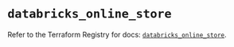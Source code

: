 # `databricks_online_store`

Refer to the Terraform Registry for docs: [`databricks_online_store`](https://registry.terraform.io/providers/databricks/databricks/1.96.0/docs/resources/online_store).
